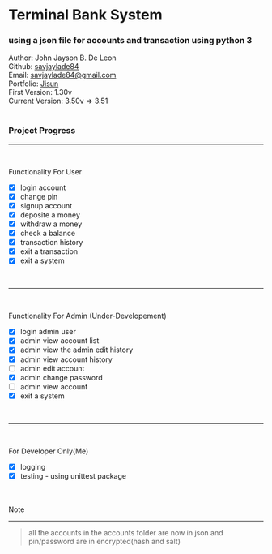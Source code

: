 # Terminal Bank System

### using a json file for accounts and transaction using python 3<br>

Author: John Jayson B. De Leon<br>
Github: [savjaylade84](github.com/savjaylade84) <br>
Email: savjaylade84@gmail.com<br>
Portfolio: [Jisun](https://savjaylade84.github.io/Jisun.github.io/)<br>
First Version: 1.30v<br>
Current Version: 3.50v => 3.51 <br><br>
### Project Progress <br>
<hr><br>

Functionality For User<br>

- [x] login account
- [x] change pin
- [x] signup account
- [x] deposite a money
- [x] withdraw a money
- [x] check a balance
- [x] transaction history
- [x] exit a transaction
- [x] exit a system

<br>
<hr><br>

Functionality For Admin (Under-Developement)<br>

- [x] login admin user
- [x] admin view account list
- [x] admin view the admin edit history
- [x] admin view account history
- [ ] admin edit account
- [x] admin change password
- [ ] admin view account
- [x] exit a system

<br>
<hr><br>

For Developer Only(Me)<br>

- [x] logging
- [x] testing - using unittest package

<br><br>
Note
<hr>

> all the accounts in the accounts folder are now in json and pin/password are in encrypted(hash and salt)
